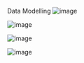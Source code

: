 Data Modelling
![image](https://github.com/user-attachments/assets/6549e1b7-2a5c-4a08-9fc0-8b0f97473230)

![image](https://github.com/user-attachments/assets/1c98b7eb-7cce-4189-b65e-4324527c2314)

![image](https://github.com/user-attachments/assets/7808acad-d482-4037-bee1-532de2c7f8a4)

![image](https://github.com/user-attachments/assets/c664a163-9e62-4490-8942-1d5777096483)

